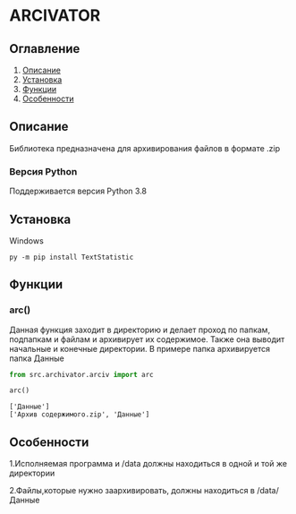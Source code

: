 # ARCIVATOR

## Оглавление

1. [Описание](#Описание)
2. [Установка](#Установка)
3. [Функции](#Функции)
4. [Особенности](#Особенности)
## Описание

Библиотека предназначена для архивирования файлов в формате .zip

### Версия Python

Поддерживается версия Python 3.8

## Установка

Windows

```
py -m pip install TextStatistic
```

## Функции

### arc()

Данная функция заходит в директорию и делает проход по папкам, подпапкам и файлам и архивирует их содержимое.
Также она выводит начальные и конечные директории.
В примере папка архивируется папка Данные
```python
from src.archivator.arciv import arc

arc()

```
```
['Данные']
['Архив содержимого.zip', 'Данные']
```

## Особенности
1.Исполняемая программа и /data должны находиться в одной и той же директории

2.Файлы,которые нужно заархивировать, должны находиться в /data/Данные